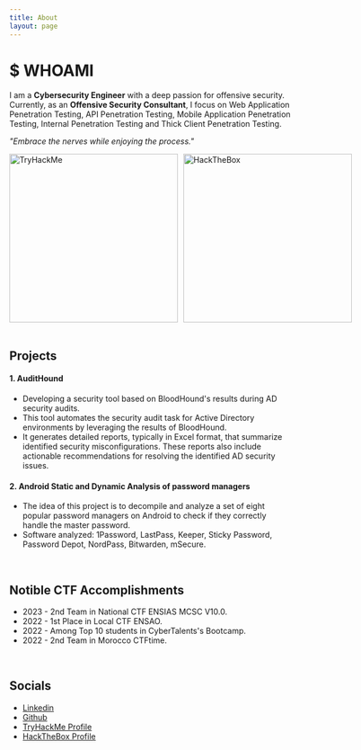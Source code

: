 ```yaml
---
title: About
layout: page
---
```


# $ WHOAMI

<p>I am a <strong>Cybersecurity Engineer</strong> with a deep passion for offensive security. Currently, as an <strong>Offensive Security Consultant</strong>, I focus on Web Application Penetration Testing, API Penetration Testing, Mobile Application Penetration Testing, Internal Penetration Testing and Thick Client Penetration Testing.

<p><i>"Embrace the nerves while enjoying the process."</i></p>

<div style="display: flex;">
    <img src="https://tryhackme-badges.s3.amazonaws.com/H3lli0t.png" alt="TryHackMe" style="width: 300px; height: auto; margin-right: 10px;">
    <img src="https://www.hackthebox.eu/badge/image/859520" alt="HackTheBox" style="width: 300px; height: auto;">
</div>

<br/>

<h2>Projects</h2>

#### 1. AuditHound
- Developing a security tool based on BloodHound's results during AD security audits.
- This tool automates the security audit task for Active Directory environments by leveraging the results of BloodHound.
- It generates detailed reports, typically in Excel format, that summarize identified security misconfigurations. These reports also include actionable recommendations for resolving the identified AD security issues.

#### 2. Android Static and Dynamic Analysis of password managers
- The idea of this project is to decompile and analyze a set of eight popular password managers on Android to check if they correctly handle the master password.
- Software analyzed: 1Password, LastPass, Keeper, Sticky Password, Password Depot, NordPass, Bitwarden, mSecure.

<br/>

<h2>Notible CTF Accomplishments</h2>

<ul>
	<li>2023 - 2nd Team in National CTF ENSIAS MCSC V10.0.</li>
	<li>2022 - 1st Place in Local CTF ENSAO.</li>
	<li>2022 - Among Top 10 students in CyberTalents's Bootcamp.</li>
	<li>2022 - 2nd Team in Morocco CTFtime.</li>
</ul>

<br/>

<h2>Socials</h2>
<ul class="skill-list">
	<li><a href="https://www.linkedin.com/in/hichamouardi">Linkedin</a></li>
	<li><a href="https://github.com/H3lli0t">Github</a></li>
	<li><a href="https://tryhackme.com/p/H3lli0t">TryHackMe Profile</a></li>
	<li><a href="https://app.hackthebox.com/users/859520">HackTheBox Profile</a></li>
</ul>
